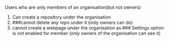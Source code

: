 Users who are only members of an organisation(but not owners) 
1) Can create a repository under the organisation
2) ###cannot delete any repo under it (only owners can do)
3) cannot create a webpage under the organisation as ### Settings option is not enabled for member (only owners of the organisation can see it)
